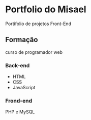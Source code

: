# Portfolio do Misael
Portifolio de projetos Front-End

## Formação
curso de programador web

### Back-end
- HTML
- CSS
- JavaScript

### Frond-end
PHP e MySQL